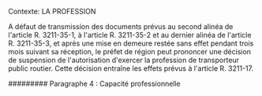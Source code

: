 Contexte: LA PROFESSION

A défaut de transmission des documents prévus au second alinéa de l'article R. 3211-35-1, à l'article R. 3211-35-2 et au dernier alinéa de l'article R. 3211-35-3, et après une mise en demeure restée sans effet pendant trois mois suivant sa réception, le préfet de région peut prononcer une décision de suspension de l'autorisation d'exercer la profession de transporteur public routier. Cette décision entraîne les effets prévus à l'article R. 3211-17.

######### Paragraphe 4 : Capacité professionnelle